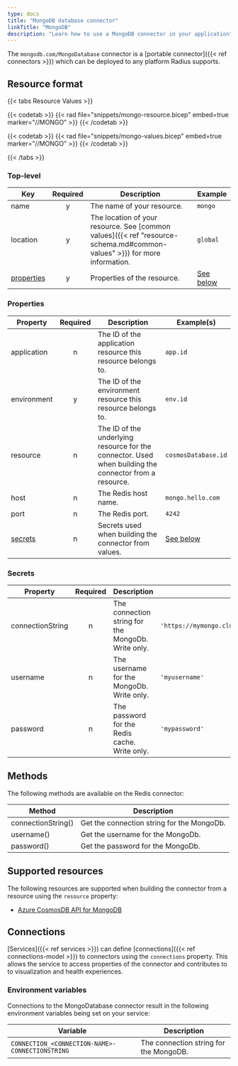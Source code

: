 ```yaml
---
type: docs
title: "MongoDB database connector"
linkTitle: "MongoDB"
description: "Learn how to use a MongoDB connector in your application"
---
```


The `mongodb.com/MongoDatabase` connector is a [portable connector]({{< ref connectors >}}) which can be deployed to any platform Radius supports.

## Resource format

{{< tabs Resource Values >}}

{{< codetab >}}
{{< rad file="snippets/mongo-resource.bicep" embed=true marker="//MONGO" >}}
{{< /codetab >}}

{{< codetab >}}
{{< rad file="snippets/mongo-values.bicep" embed=true marker="//MONGO" >}}
{{< /codetab >}}

{{< /tabs >}}

### Top-level

| Key  | Required | Description | Example |
|------|:--------:|-------------|---------|
| name | y | The name of your resource. | `mongo`
| location | y | The location of your resource. See [common values]({{< ref "resource-schema.md#common-values" >}}) for more information. | `global`
| [properties](#properties) | y | Properties of the resource. | [See below](#properties)

### Properties

| Property | Required | Description | Example(s) |
|----------|:--------:|-------------|------------|
| application | n | The ID of the application resource this resource belongs to. | `app.id`
| environment | y | The ID of the environment resource this resource belongs to. | `env.id`
| resource  | n | The ID of the underlying resource for the connector. Used when building the connector from a resource. | `cosmosDatabase.id`
| host | n | The Redis host name. | `mongo.hello.com`
| port | n | The Redis port. | `4242`
| [secrets](#secrets) | n | Secrets used when building the connector from values. | [See below](#secrets)

### Secrets

| Property | Required | Description | Example(s) |
|----------|:--------:|-------------|------------|
| connectionString | n | The connection string for the MongoDb. Write only. | `'https://mymongo.cluster.svc.local,password=*****,....'`
| username | n | The username for the MongoDb. Write only. | `'myusername'`
| password | n | The password for the Redis cache. Write only. | `'mypassword'`

## Methods

The following methods are available on the Redis connector:

| Method | Description |
|--------|-------------|
| connectionString() | Get the connection string for the MongoDb. |
| username() | Get the username for the MongoDb. |
| password() | Get the password for the MongoDb. |

## Supported resources

The following resources are supported when building the connector from a resource using the `resource` property:

- [Azure CosmosDB API for MongoDB](https://docs.microsoft.com/en-us/azure/cosmos-db/mongodb-introduction)

## Connections

[Services]({{< ref services >}}) can define [connections]({{< ref connections-model >}}) to connectors using the `connections` property. This allows the service to access properties of the connector and contributes to to visualization and health experiences.

### Environment variables

Connections to the MongoDatabase connector result in the following environment variables being set on your service:

| Variable | Description |
|----------|-------------|
| `CONNECTION_<CONNECTION-NAME>-CONNECTIONSTRING` | The connection string for the MongoDB. |
